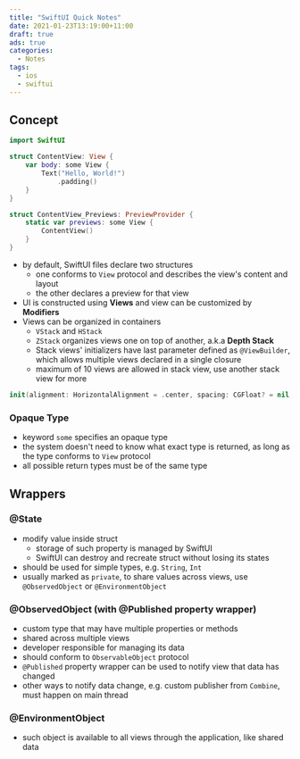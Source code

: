```yaml
---
title: "SwiftUI Quick Notes"
date: 2021-01-23T13:19:00+11:00
draft: true
ads: true
categories:
  - Notes
tags:
  - ios
  - swiftui
---
```


## Concept

```swift
import SwiftUI

struct ContentView: View {
    var body: some View {
        Text("Hello, World!")
            .padding()
    }
}

struct ContentView_Previews: PreviewProvider {
    static var previews: some View {
        ContentView()
    }
}
```

- by default, SwiftUI files declare two structures
  - one conforms to `View` protocol and describes the view's content and layout
  - the other declares a preview for that view
- UI is constructed using __Views__ and view can be customized by __Modifiers__
- Views can be organized in containers
  - `VStack` and `HStack`
  - `ZStack` organizes views one on top of another, a.k.a __Depth Stack__
  - Stack views' initializers have last parameter defined as `@ViewBuilder`, which allows multiple views declared in a single closure
  - maximum of 10 views are allowed in stack view, use another stack view for more

```swift
init(alignment: HorizontalAlignment = .center, spacing: CGFloat? = nil, @ViewBuilder content: () -> Content)
```

### Opaque Type

- keyword `some` specifies an opaque type
- the system doesn't need to know what exact type is returned, as long as the type conforms to `View` protocol
- all possible return types must be of the same type

## Wrappers

### @State

- modify value inside struct
  - storage of such property is managed by SwiftUI
  - SwiftUI can destroy and recreate struct without losing its states
- should be used for simple types, e.g. `String`, `Int`
- usually marked as `private`, to share values across views, use `@ObservedObject` or `@EnvironmentObject`

### @ObservedObject (with @Published property wrapper)

- custom type that may have multiple properties or methods
- shared across multiple views
- developer responsible for managing its data
- should conform to `ObservableObject` protocol
- `@Published` property wrapper can be used to notify view that data has changed
- other ways to notify data change, e.g. custom publisher from `Combine`, must happen on main thread

### @EnvironmentObject

- such object is available to all views through the application, like shared data